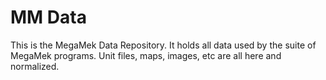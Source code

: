 # MM Data

This is the MegaMek Data Repository. It holds all data used by the suite of MegaMek programs. Unit files, maps, images, etc are all here and normalized.
